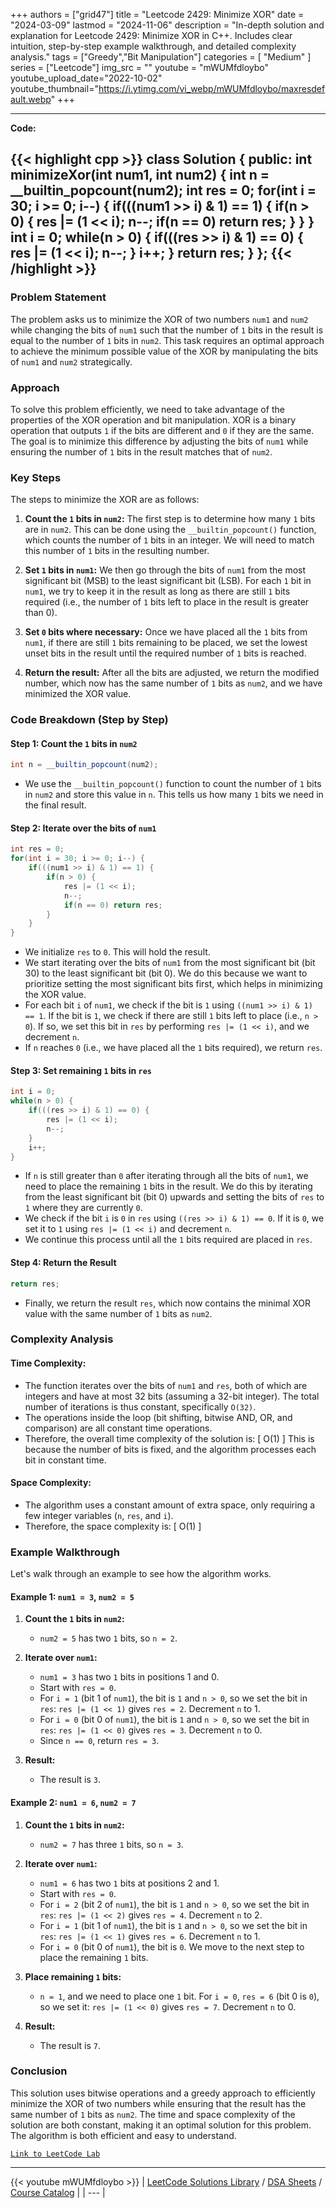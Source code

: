 
+++
authors = ["grid47"]
title = "Leetcode 2429: Minimize XOR"
date = "2024-03-09"
lastmod = "2024-11-06"
description = "In-depth solution and explanation for Leetcode 2429: Minimize XOR in C++. Includes clear intuition, step-by-step example walkthrough, and detailed complexity analysis."
tags = ["Greedy","Bit Manipulation"]
categories = [
    "Medium"
]
series = ["Leetcode"]
img_src = ""
youtube = "mWUMfdloybo"
youtube_upload_date="2022-10-02"
youtube_thumbnail="https://i.ytimg.com/vi_webp/mWUMfdloybo/maxresdefault.webp"
+++



---
**Code:**

{{< highlight cpp >}}
class Solution {
public:
    int minimizeXor(int num1, int num2) {
        int n = __builtin_popcount(num2);
        int res = 0;
        for(int i = 30; i >= 0; i--) {
            if(((num1 >> i) & 1) == 1) {
                if(n > 0) {
                    res |= (1 << i);
                    n--;
                    if(n == 0) return res;
                }
            }
        }
        int i = 0;
        while(n > 0) {
            if(((res >> i) & 1) == 0) {
                res |= (1 << i);
                n--;
            }
            i++;
        }
        return res;
    }
};
{{< /highlight >}}
---

### Problem Statement

The problem asks us to minimize the XOR of two numbers `num1` and `num2` while changing the bits of `num1` such that the number of `1` bits in the result is equal to the number of `1` bits in `num2`. This task requires an optimal approach to achieve the minimum possible value of the XOR by manipulating the bits of `num1` and `num2` strategically.

### Approach

To solve this problem efficiently, we need to take advantage of the properties of the XOR operation and bit manipulation. XOR is a binary operation that outputs `1` if the bits are different and `0` if they are the same. The goal is to minimize this difference by adjusting the bits of `num1` while ensuring the number of `1` bits in the result matches that of `num2`.

### Key Steps

The steps to minimize the XOR are as follows:

1. **Count the `1` bits in `num2`:**
   The first step is to determine how many `1` bits are in `num2`. This can be done using the `__builtin_popcount()` function, which counts the number of `1` bits in an integer. We will need to match this number of `1` bits in the resulting number.

2. **Set `1` bits in `num1`:**
   We then go through the bits of `num1` from the most significant bit (MSB) to the least significant bit (LSB). For each `1` bit in `num1`, we try to keep it in the result as long as there are still `1` bits required (i.e., the number of `1` bits left to place in the result is greater than 0).

3. **Set `0` bits where necessary:**
   Once we have placed all the `1` bits from `num1`, if there are still `1` bits remaining to be placed, we set the lowest unset bits in the result until the required number of `1` bits is reached.

4. **Return the result:**
   After all the bits are adjusted, we return the modified number, which now has the same number of `1` bits as `num2`, and we have minimized the XOR value.

### Code Breakdown (Step by Step)

#### Step 1: Count the `1` bits in `num2`

```cpp
int n = __builtin_popcount(num2);
```

- We use the `__builtin_popcount()` function to count the number of `1` bits in `num2` and store this value in `n`. This tells us how many `1` bits we need in the final result.

#### Step 2: Iterate over the bits of `num1`

```cpp
int res = 0;
for(int i = 30; i >= 0; i--) {
    if(((num1 >> i) & 1) == 1) {
        if(n > 0) {
            res |= (1 << i);
            n--;
            if(n == 0) return res;
        }
    }
}
```

- We initialize `res` to `0`. This will hold the result.
- We start iterating over the bits of `num1` from the most significant bit (bit 30) to the least significant bit (bit 0). We do this because we want to prioritize setting the most significant bits first, which helps in minimizing the XOR value.
- For each bit `i` of `num1`, we check if the bit is `1` using `((num1 >> i) & 1) == 1`. If the bit is `1`, we check if there are still `1` bits left to place (i.e., `n > 0`). If so, we set this bit in `res` by performing `res |= (1 << i)`, and we decrement `n`.
- If `n` reaches `0` (i.e., we have placed all the `1` bits required), we return `res`.

#### Step 3: Set remaining `1` bits in `res`

```cpp
int i = 0;
while(n > 0) {
    if(((res >> i) & 1) == 0) {
        res |= (1 << i);
        n--;
    }
    i++;
}
```

- If `n` is still greater than `0` after iterating through all the bits of `num1`, we need to place the remaining `1` bits in the result. We do this by iterating from the least significant bit (bit 0) upwards and setting the bits of `res` to `1` where they are currently `0`.
- We check if the bit `i` is `0` in `res` using `((res >> i) & 1) == 0`. If it is `0`, we set it to `1` using `res |= (1 << i)` and decrement `n`.
- We continue this process until all the `1` bits required are placed in `res`.

#### Step 4: Return the Result

```cpp
return res;
```

- Finally, we return the result `res`, which now contains the minimal XOR value with the same number of `1` bits as `num2`.

### Complexity Analysis

#### Time Complexity:

- The function iterates over the bits of `num1` and `res`, both of which are integers and have at most 32 bits (assuming a 32-bit integer). The total number of iterations is thus constant, specifically `O(32)`.
- The operations inside the loop (bit shifting, bitwise AND, OR, and comparison) are all constant time operations.
- Therefore, the overall time complexity of the solution is:
  \[
  O(1)
  \]
  This is because the number of bits is fixed, and the algorithm processes each bit in constant time.

#### Space Complexity:

- The algorithm uses a constant amount of extra space, only requiring a few integer variables (`n`, `res`, and `i`).
- Therefore, the space complexity is:
  \[
  O(1)
  \]

### Example Walkthrough

Let's walk through an example to see how the algorithm works.

#### Example 1: `num1 = 3`, `num2 = 5`

1. **Count the `1` bits in `num2`:**
   - `num2 = 5` has two `1` bits, so `n = 2`.

2. **Iterate over `num1`:**
   - `num1 = 3` has two `1` bits in positions 1 and 0.
   - Start with `res = 0`.
   - For `i = 1` (bit 1 of `num1`), the bit is `1` and `n > 0`, so we set the bit in `res`: `res |= (1 << 1)` gives `res = 2`. Decrement `n` to 1.
   - For `i = 0` (bit 0 of `num1`), the bit is `1` and `n > 0`, so we set the bit in `res`: `res |= (1 << 0)` gives `res = 3`. Decrement `n` to 0.
   - Since `n == 0`, return `res = 3`.

3. **Result:**
   - The result is `3`.

#### Example 2: `num1 = 6`, `num2 = 7`

1. **Count the `1` bits in `num2`:**
   - `num2 = 7` has three `1` bits, so `n = 3`.

2. **Iterate over `num1`:**
   - `num1 = 6` has two `1` bits at positions 2 and 1.
   - Start with `res = 0`.
   - For `i = 2` (bit 2 of `num1`), the bit is `1` and `n > 0`, so we set the bit in `res`: `res |= (1 << 2)` gives `res = 4`. Decrement `n` to 2.
   - For `i = 1` (bit 1 of `num1`), the bit is `1` and `n > 0`, so we set the bit in `res`: `res |= (1 << 1)` gives `res = 6`. Decrement `n` to 1.
   - For `i = 0` (bit 0 of `num1`), the bit is `0`. We move to the next step to place the remaining `1` bits.

3. **Place remaining `1` bits:**
   - `n = 1`, and we need to place one `1` bit. For `i = 0`, `res = 6` (bit 0 is `0`), so we set it: `res |= (1 << 0)` gives `res = 7`. Decrement `n` to 0.

4. **Result:**
   - The result is `7`.

### Conclusion

This solution uses bitwise operations and a greedy approach to efficiently minimize the XOR of two numbers while ensuring that the result has the same number of `1` bits as `num2`. The time and space complexity of the solution are both constant, making it an optimal solution for this problem. The algorithm is both efficient and easy to understand.

[`Link to LeetCode Lab`](https://leetcode.com/problems/minimize-xor/description/)

---
{{< youtube mWUMfdloybo >}}
| [LeetCode Solutions Library](https://grid47.xyz/leetcode/) / [DSA Sheets](https://grid47.xyz/sheets/) / [Course Catalog](https://grid47.xyz/courses/) |
| --- |
